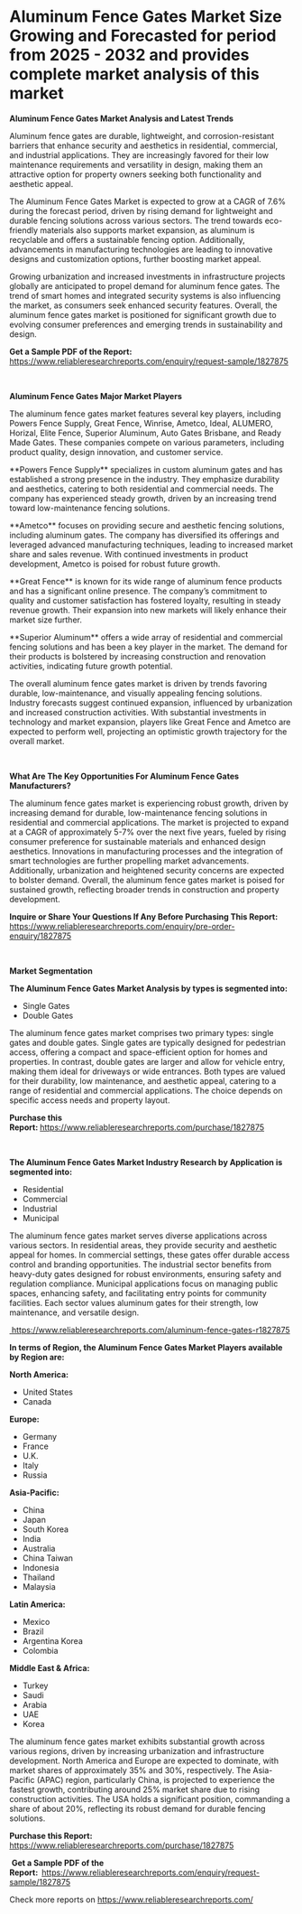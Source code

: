 <p><h1>Aluminum Fence Gates Market Size Growing and Forecasted for period from 2025 - 2032 and provides complete market analysis of this market</h1></p><p><strong>Aluminum Fence Gates Market Analysis and Latest Trends</strong></p>
<p><p>Aluminum fence gates are durable, lightweight, and corrosion-resistant barriers that enhance security and aesthetics in residential, commercial, and industrial applications. They are increasingly favored for their low maintenance requirements and versatility in design, making them an attractive option for property owners seeking both functionality and aesthetic appeal.</p><p>The Aluminum Fence Gates Market is expected to grow at a CAGR of 7.6% during the forecast period, driven by rising demand for lightweight and durable fencing solutions across various sectors. The trend towards eco-friendly materials also supports market expansion, as aluminum is recyclable and offers a sustainable fencing option. Additionally, advancements in manufacturing technologies are leading to innovative designs and customization options, further boosting market appeal.</p><p>Growing urbanization and increased investments in infrastructure projects globally are anticipated to propel demand for aluminum fence gates. The trend of smart homes and integrated security systems is also influencing the market, as consumers seek enhanced security features. Overall, the aluminum fence gates market is positioned for significant growth due to evolving consumer preferences and emerging trends in sustainability and design.</p></p>
<p><strong>Get a Sample PDF of the Report:&nbsp;</strong> <a href="https://www.reliableresearchreports.com/enquiry/request-sample/1827875?utm_campaign=3210&utm_medium=2&utm_source=Github&utm_content=ia&utm_term=09042025&utm_id=aluminum-fence-gates">https://www.reliableresearchreports.com/enquiry/request-sample/1827875</a></p>
<p>&nbsp;</p>
<p><strong>Aluminum Fence Gates Major Market Players</strong></p>
<p><p>The aluminum fence gates market features several key players, including Powers Fence Supply, Great Fence, Winrise, Ametco, Ideal, ALUMERO, Horizal, Elite Fence, Superior Aluminum, Auto Gates Brisbane, and Ready Made Gates. These companies compete on various parameters, including product quality, design innovation, and customer service.</p><p>**Powers Fence Supply** specializes in custom aluminum gates and has established a strong presence in the industry. They emphasize durability and aesthetics, catering to both residential and commercial needs. The company has experienced steady growth, driven by an increasing trend toward low-maintenance fencing solutions.</p><p>**Ametco** focuses on providing secure and aesthetic fencing solutions, including aluminum gates. The company has diversified its offerings and leveraged advanced manufacturing techniques, leading to increased market share and sales revenue. With continued investments in product development, Ametco is poised for robust future growth.</p><p>**Great Fence** is known for its wide range of aluminum fence products and has a significant online presence. The company’s commitment to quality and customer satisfaction has fostered loyalty, resulting in steady revenue growth. Their expansion into new markets will likely enhance their market size further.</p><p>**Superior Aluminum** offers a wide array of residential and commercial fencing solutions and has been a key player in the market. The demand for their products is bolstered by increasing construction and renovation activities, indicating future growth potential.</p><p>The overall aluminum fence gates market is driven by trends favoring durable, low-maintenance, and visually appealing fencing solutions. Industry forecasts suggest continued expansion, influenced by urbanization and increased construction activities. With substantial investments in technology and market expansion, players like Great Fence and Ametco are expected to perform well, projecting an optimistic growth trajectory for the overall market.</p></p>
<p>&nbsp;</p>
<p><strong>What Are The Key Opportunities For Aluminum Fence Gates Manufacturers?</strong></p>
<p><p>The aluminum fence gates market is experiencing robust growth, driven by increasing demand for durable, low-maintenance fencing solutions in residential and commercial applications. The market is projected to expand at a CAGR of approximately 5-7% over the next five years, fueled by rising consumer preference for sustainable materials and enhanced design aesthetics. Innovations in manufacturing processes and the integration of smart technologies are further propelling market advancements. Additionally, urbanization and heightened security concerns are expected to bolster demand. Overall, the aluminum fence gates market is poised for sustained growth, reflecting broader trends in construction and property development.</p></p>
<p><strong>Inquire or Share Your Questions If Any Before Purchasing This Report:</strong> <a href="https://www.reliableresearchreports.com/enquiry/pre-order-enquiry/1827875?utm_campaign=3210&utm_medium=2&utm_source=Github&utm_content=ia&utm_term=09042025&utm_id=aluminum-fence-gates">https://www.reliableresearchreports.com/enquiry/pre-order-enquiry/1827875</a></p>
<p>&nbsp;</p>
<p><strong>Market Segmentation</strong></p>
<p><strong>The Aluminum Fence Gates Market Analysis by types is segmented into:</strong></p>
<p><ul><li>Single Gates</li><li>Double Gates</li></ul></p>
<p><p>The aluminum fence gates market comprises two primary types: single gates and double gates. Single gates are typically designed for pedestrian access, offering a compact and space-efficient option for homes and properties. In contrast, double gates are larger and allow for vehicle entry, making them ideal for driveways or wide entrances. Both types are valued for their durability, low maintenance, and aesthetic appeal, catering to a range of residential and commercial applications. The choice depends on specific access needs and property layout.</p></p>
<p><strong>Purchase this Report:&nbsp;</strong><a href="https://www.reliableresearchreports.com/purchase/1827875?utm_campaign=3210&utm_medium=2&utm_source=Github&utm_content=ia&utm_term=09042025&utm_id=aluminum-fence-gates">https://www.reliableresearchreports.com/purchase/1827875</a></p>
<p>&nbsp;</p>
<p><strong>The Aluminum Fence Gates Market Industry Research by Application is segmented into:</strong></p>
<p><ul><li>Residential</li><li>Commercial</li><li>Industrial</li><li>Municipal</li></ul></p>
<p><p>The aluminum fence gates market serves diverse applications across various sectors. In residential areas, they provide security and aesthetic appeal for homes. In commercial settings, these gates offer durable access control and branding opportunities. The industrial sector benefits from heavy-duty gates designed for robust environments, ensuring safety and regulation compliance. Municipal applications focus on managing public spaces, enhancing safety, and facilitating entry points for community facilities. Each sector values aluminum gates for their strength, low maintenance, and versatile design.</p></p>
<p><a href="https://www.reliableresearchreports.com/aluminum-fence-gates-r1827875?utm_campaign=3210&utm_medium=2&utm_source=Github&utm_content=ia&utm_term=09042025&utm_id=aluminum-fence-gates">&nbsp;https://www.reliableresearchreports.com/aluminum-fence-gates-r1827875</a></p>
<p><strong>In terms of Region, the Aluminum Fence Gates Market Players available by Region are:</strong></p>
<p>
    <p> <strong> North America: </strong>
        <ul>
            <li>United States</li>
            <li>Canada</li>
        </ul>
        </p> 
    <p> <strong> Europe: </strong>
        <ul>
            <li>Germany</li>
            <li>France</li>
            <li>U.K.</li>
            <li>Italy</li>
            <li>Russia</li>
        </ul>
        </p> 
    <p> <strong> Asia-Pacific: </strong>
        <ul>
            <li>China</li>
            <li>Japan</li>
            <li>South Korea</li>
            <li>India</li>
            <li>Australia</li>
            <li>China Taiwan</li>
            <li>Indonesia</li>
            <li>Thailand</li>
            <li>Malaysia</li>
        </ul>
        </p> 
    <p> <strong> Latin America: </strong>
        <ul>
            <li>Mexico</li>
            <li>Brazil</li>
            <li>Argentina Korea</li>
            <li>Colombia</li>
        </ul>
        </p> 
    <p> <strong> Middle East & Africa: </strong>
        <ul>
            <li>Turkey</li>
            <li>Saudi</li>
            <li>Arabia</li>
            <li>UAE</li>
            <li>Korea</li>
        </ul>
    </p>
    </p>
<p><p>The aluminum fence gates market exhibits substantial growth across various regions, driven by increasing urbanization and infrastructure development. North America and Europe are expected to dominate, with market shares of approximately 35% and 30%, respectively. The Asia-Pacific (APAC) region, particularly China, is projected to experience the fastest growth, contributing around 25% market share due to rising construction activities. The USA holds a significant position, commanding a share of about 20%, reflecting its robust demand for durable fencing solutions.</p></p>
<p><strong>Purchase this Report: </strong><a href="https://www.reliableresearchreports.com/purchase/1827875?utm_campaign=3210&utm_medium=2&utm_source=Github&utm_content=ia&utm_term=09042025&utm_id=aluminum-fence-gates">https://www.reliableresearchreports.com/purchase/1827875</a></p>
<p>&nbsp;<strong>Get a Sample PDF of the Report:&nbsp;&nbsp;</strong><a href="https://www.reliableresearchreports.com/enquiry/request-sample/1827875?utm_campaign=3210&utm_medium=2&utm_source=Github&utm_content=ia&utm_term=09042025&utm_id=aluminum-fence-gates">https://www.reliableresearchreports.com/enquiry/request-sample/1827875</a></p>
<p><strong></strong></p>
<p>Check more reports on <a href="https://www.reliableresearchreports.com/?utm_campaign=3210&utm_medium=2&utm_source=Github&utm_content=ia&utm_term=09042025&utm_id=aluminum-fence-gates">https://www.reliableresearchreports.com/</a></p>